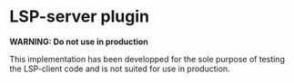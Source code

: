 # LSP-server plugin

**WARNING: Do not use in production**

This implementation has been developped for the sole purpose of testing the LSP-client code and is not suited for use in production.
